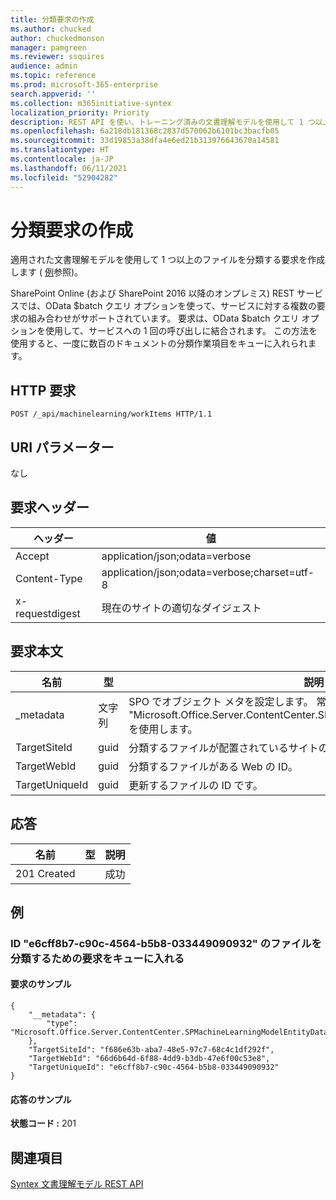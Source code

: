 ```yaml
---
title: 分類要求の作成
ms.author: chucked
author: chuckedmonson
manager: pamgreen
ms.reviewer: ssquires
audience: admin
ms.topic: reference
ms.prod: microsoft-365-enterprise
search.appverid: ''
ms.collection: m365initiative-syntex
localization_priority: Priority
description: REST API を使い、トレーニング済みの文書理解モデルを使用して 1 つ以上のファイルを分類する要求を作成します。
ms.openlocfilehash: 6a218db181368c2837d570062b6101bc3bacfb05
ms.sourcegitcommit: 33d19853a38dfa4e6ed21b313976643670a14581
ms.translationtype: HT
ms.contentlocale: ja-JP
ms.lasthandoff: 06/11/2021
ms.locfileid: "52904282"
---
```

# <a name="create-classification-request"></a>分類要求の作成

適用された文書理解モデルを使用して 1 つ以上のファイルを分類する要求を作成します ( [例](rest-createclassificationrequest.md#examples)参照)。

SharePoint Online (および SharePoint 2016 以降のオンプレミス) REST サービスでは、OData $batch クエリ オプションを使って、サービスに対する複数の要求の組み合わせがサポートされています。 要求は、OData $batch クエリ オプションを使用して、サービスへの 1 回の呼び出しに結合されます。 この方法を使用すると、一度に数百のドキュメントの分類作業項目をキューに入れられます。

## <a name="http-request"></a>HTTP 要求

```
POST /_api/machinelearning/workItems HTTP/1.1
```
## <a name="uri-parameters"></a>URI パラメーター

なし

## <a name="request-headers"></a>要求ヘッダー

| ヘッダー | 値 |
|--------|-------|
|Accept|application/json;odata=verbose|
|Content-Type|application/json;odata=verbose;charset=utf-8|
|x-requestdigest|現在のサイトの適切なダイジェスト|

## <a name="request-body"></a>要求本文

|名前    |型   |説明 |
|--------|-------|------------|
|_metadata|文字列 |SPO でオブジェクト メタを設定します。 常に値 {"type": "Microsoft.Office.Server.ContentCenter.SPMachineLearningModelEntityData"} を使用します。 |
|TargetSiteId|guid|分類するファイルが配置されているサイトの ID。|
|TargetWebId|guid|分類するファイルがある Web の ID。|
|TargetUniqueId|guid|更新するファイルの ID です。|

## <a name="responses"></a>応答

| 名前   | 型  | 説明|
|--------|-------|------------|
|201 Created| |成功|

## <a name="examples"></a>例

### <a name="enqueue-a-request-to-classify-a-file-of-id-e6cff8b7-c90c-4564-b5b8-033449090932"></a>ID "e6cff8b7-c90c-4564-b5b8-033449090932" のファイルを分類するための要求をキューに入れる

#### <a name="sample-request"></a>要求のサンプル

```
{
    "__metadata": {
        "type": "Microsoft.Office.Server.ContentCenter.SPMachineLearningModelEntityData"
    },
    "TargetSiteId": "f686e63b-aba7-48e5-97c7-68c4c1df292f",
    "TargetWebId": "66d6b64d-6f88-4dd9-b3db-47e6f00c53e8",
    "TargetUniqueId": "e6cff8b7-c90c-4564-b5b8-033449090932"
}
```

#### <a name="sample-response"></a>応答のサンプル

**状態コード :** 201

## <a name="see-also"></a>関連項目

[Syntex 文書理解モデル REST API](syntex-model-rest-api.md)
